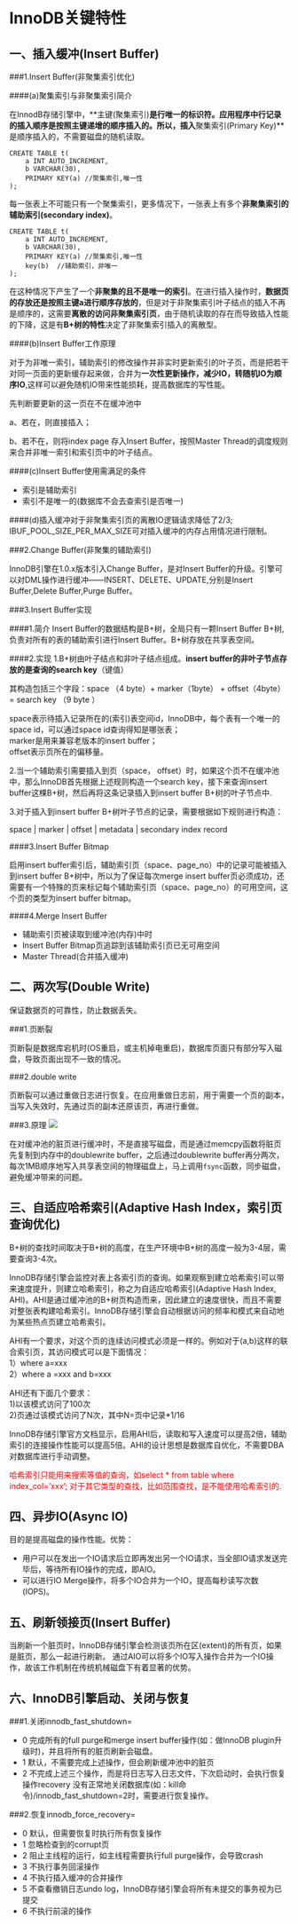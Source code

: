 # InnoDB关键特性 #

## 一、插入缓冲(Insert Buffer) ##

###1.Insert Buffer(非聚集索引优化)

####(a)聚集索引与非聚集索引简介

在InnodB存储引擎中，**主键(聚集索引)**是行唯一的标识符。应用程序中行记录的插入顺序是按照主键递增的顺序插入的。所以，插入**聚集索引(Primary Key)**是顺序插入的，不需要磁盘的随机读取。

	CREATE TABLE t(
		a INT AUTO_INCREMENT,
		b VARCHAR(30),
		PRIMARY KEY(a) //聚集索引,唯一性
	);

每一张表上不可能只有一个聚集索引，更多情况下，一张表上有多个**非聚集索引的辅助索引(secondary index)**。

	CREATE TABLE t(
		a INT AUTO_INCREMENT,
		b VARCHAR(30),
		PRIMARY KEY(a) //聚集索引,唯一性
		key(b)  //辅助索引，非唯一
	);

在这种情况下产生了一个**非聚集的且不是唯一的索引**。在进行插入操作时，**数据页的存放还是按照主键a进行顺序存放的**，但是对于非聚集索引叶子结点的插入不再是顺序的，这需要**离散的访问非聚集索引页**，由于随机读取的存在而导致插入性能的下降，这是有**B+树的特性**决定了非聚集索引插入的离散型。

####(b)Insert Buffer工作原理

对于为非唯一索引，辅助索引的修改操作并非实时更新索引的叶子页，而是把若干对同一页面的更新缓存起来做，合并为**一次性更新操作，减少IO，转随机IO为顺序IO**,这样可以避免随机IO带来性能损耗，提高数据库的写性能。

先判断要更新的这一页在不在缓冲池中

a、若在，则直接插入；

b、若不在，则将index page 存入Insert Buffer，按照Master Thread的调度规则来合并非唯一索引和索引页中的叶子结点。

####(c)Insert Buffer使用需满足的条件

- 索引是辅助索引
- 索引不是唯一的(数据库不会去查索引是否唯一)

####(d)插入缓冲对于非聚集索引页的离散IO逻辑请求降低了2/3; IBUF_POOL_SIZE_PER_MAX_SIZE可对插入缓冲的内存占用情况进行限制。


###2.Change Buffer(非聚集的辅助索引)

InnoDB引擎在1.0.x版本引入Change Buffer，是对Insert Buffer的升级。引擎可以对DML操作进行缓冲——INSERT、DELETE、UPDATE,分别是Insert Buffer,Delete Buffer,Purge Buffer。

###3.Insert Buffer实现

####1.简介
Insert Buffer的数据结构是B+树，全局只有一颗Insert Buffer B+树,负责对所有的表的辅助索引进行Insert Buffer。B+树存放在共享表空间。


####2.实现
1.B+树由叶子结点和非叶子结点组成。**insert buffer的非叶子节点存放的是查询的search key**（键值）

其构造包括三个字段：space （4 byte）+ marker（1byte） + offset（4byte） = search key （9 byte ）

space表示待插入记录所在的(索引)表空间id，InnoDB中，每个表有一个唯一的space id，可以通过space id查询得知是哪张表；<br>
marker是用来兼容老版本的insert buffer；<br>
offset表示页所在的偏移量。<br>

2.当一个辅助索引需要插入到页（space， offset）时，如果这个页不在缓冲池中，那么InnoDB首先根据上述规则构造一个search key，接下来查询insert buffer这棵B+树，然后再将这条记录插入到insert buffer B+树的叶子节点中.

3.对于插入到insert buffer B+树叶子节点的记录，需要根据如下规则进行构造：

space | marker | offset | metadata | secondary index record


####3.Insert Buffer Bitmap

启用insert buffer索引后，辅助索引页（space、page_no）中的记录可能被插入到insert buffer B+树中，所以为了保证每次merge insert buffer页必须成功，还需要有一个特殊的页来标记每个辅助索引页（space、page_no）的可用空间，这个页的类型为insert buffer bitmap。

####4.Merge Insert Buffer

- 辅助索引页被读取到缓冲池(内存)中时
- Insert Buffer Bitmap页追踪到该辅助索引页已无可用空间
- Master Thread(合并插入缓冲)


## 二、两次写(Double Write) ##

保证数据页的可靠性，防止数据丢失。


###1.页断裂

页断裂是数据库宕机时(OS重启，或主机掉电重启)，数据库页面只有部分写入磁盘，导致页面出现不一致的情况。

###2.double write

页断裂可以通过重做日志进行恢复。在应用重做日志前，用于需要一个页的副本，当写入失效时，先通过页的副本还原该页，再进行重做。

###3.原理
![](http://onh97xzo0.bkt.clouddn.com/%E6%8D%95%E8%8E%B7.PNG)

在对缓冲池的脏页进行缓冲时，不是直接写磁盘，而是通过memcpy函数将脏页先复制到内存中的doublewrite buffer，之后通过doublewrite buffer再分两次，每次1MB顺序地写入共享表空间的物理磁盘上，马上调用`fsync`函数，同步磁盘，避免缓冲带来的问题。

## 三、自适应哈希索引(Adaptive Hash Index，索引页查询优化) ##

B+树的查找时间取决于B+树的高度，在生产环境中B+树的高度一般为3-4层，需要查询3-4次。

InnoDB存储引擎会监控对表上各索引页的查询。如果观察到建立哈希索引可以带来速度提升，则建立哈希索引，称之为自适应哈希索引(Adaptive Hash Index, AHI)。AHI是通过缓冲池的B+树页构造而来，因此建立的速度很快，而且不需要对整张表构建哈希索引。InnoDB存储引擎会自动根据访问的频率和模式来自动地为某些热点页建立哈希索引。

AHI有一个要求，对这个页的连续访问模式必须是一样的。例如对于(a,b)这样的联合索引页，其访问模式可以是下面情况： <br>
1）where a=xxx <br>
2）where a =xxx and b=xxx<br>

AHI还有下面几个要求： <br>
1)以该模式访问了100次 <br>
2)页通过该模式访问了N次，其中N=页中记录*1/16<br>

InnoDB存储引擎官方文档显示，启用AHI后，读取和写入速度可以提高2倍，辅助索引的连接操作性能可以提高5倍。AHI的设计思想是数据库自优化，不需要DBA对数据库进行手动调整。 

<font color=red>哈希索引只能用来搜索等值的查询，如select * from table where index_col=’xxx’; 
对于其它类型的查找，比如范围查找，是不能使用哈希索引的.</font>

## 四、异步IO(Async IO) ##

目的是提高磁盘的操作性能。优势：

- 用户可以在发出一个IO请求后立即再发出另一个IO请求，当全部IO请求发送完毕后，等待所有IO操作的完成，即AIO。
- 可以进行IO Merge操作，将多个IO合并为一个IO，提高每秒读写次数(IOPS)。

## 五、刷新领接页(Insert Buffer) ##

当刷新一个脏页时，InnoDB存储引擎会检测该页所在区(extent)的所有页，如果是脏页，那么一起进行刷新。 通过AIO可以将多个IO写入操作合并为一个IO操作，故该工作机制在传统机械磁盘下有着显著的优势。

## 六、InnoDB引擎启动、关闭与恢复 ##

###1.关闭innodb_fast_shutdown=
- 0 完成所有的full purge和merge insert buffer操作(如：做InnoDB plugin升级时)，并且将所有的脏页刷新会磁盘。
- 1 默认，不需要完成上述操作，但会刷新缓冲池中的脏页
- 2 不完成上述三个操作，而是将日志写入日志文件，下次启动时，会执行恢复操作recovery
没有正常地关闭数据库(如：kill命令)/innodb_fast_shutdown=2时，需要进行恢复操作。

###2.恢复innodb_force_recovery=
- 0 默认，但需要恢复时执行所有恢复操作
- 1 忽略检查到的corrupt页
- 2 阻止主线程的运行，如主线程需要执行full purge操作，会导致crash
- 3 不执行事务回滚操作
- 4 不执行插入缓冲的合并操作
- 5 不查看撤销日志undo log，InnoDB存储引擎会将所有未提交的事务视为已提交
- 6 不执行前滚的操作